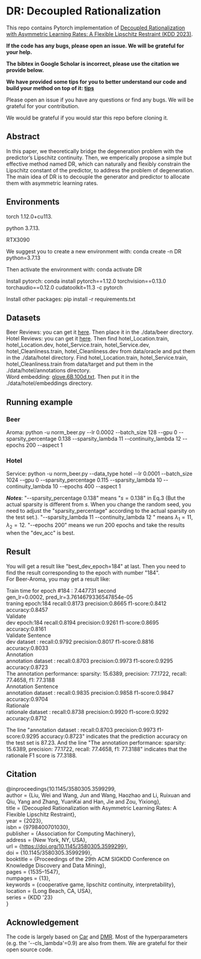 # DR: Decoupled Rationalization
This repo contains Pytorch implementation of [Decoupled Rationalization with Asymmetric Learning Rates: A Flexible Lipschitz Restraint (KDD 2023)](https://dl.acm.org/doi/abs/10.1145/3580305.3599299).

**If the code has any bugs, please open an issue. We will be grateful for your help.**

**The bibtex in Google Scholar is incorrect, please use the citation we provide below.**

**We have provided some tips for you to better understand our code and build your method on top of it: [tips](https://github.com/jugechengzi/Rationalization-DR/edit/main/tips.pdf)** 

Please open an issue if you have any questions or find any bugs. We will be grateful for your contribution.

We would be grateful if you would star this repo before cloning it.


## Abstract
In this paper, we theoretically bridge the degeneration problem with the predictor’s Lipschitz continuity. Then, we emperically propose a simple but effective method named DR, which can naturally
and flexibly constrain the Lipschitz constant of the predictor, to address the problem of degeneration. The main idea of DR is to decouple the generator and predictor to allocate them with asymmetric learning rates.

## Environments
torch 1.12.0+cu113. 

python 3.7.13. 

RTX3090

We suggest you to create a new environment with: conda create -n DR python=3.7.13

Then activate the environment with: conda activate DR

Install pytorch: conda install pytorch==1.12.0 torchvision==0.13.0 torchaudio==0.12.0 cudatoolkit=11.3 -c pytorch

Install other packages: pip install -r requirements.txt






## Datasets
Beer Reviews: you can get it [here](http://people.csail.mit.edu/taolei/beer/). Then place it in the ./data/beer directory.  
Hotel Reviews: you can get it [here](https://people.csail.mit.edu/yujia/files/r2a/data.zip). 
Then  find hotel_Location.train, hotel_Location.dev, hotel_Service.train, hotel_Service.dev, hotel_Cleanliness.train, hotel_Cleanliness.dev from data/oracle and put them in the ./data/hotel directory. 
Find hotel_Location.train, hotel_Service.train, hotel_Cleanliness.train from data/target and put them in the ./data/hotel/annotations directory.  
Word embedding: [glove.6B.100d.txt](https://nlp.stanford.edu/projects/glove/). Then put it in the ./data/hotel/embeddings directory.

## Running example
### Beer
Aroma: python -u norm_beer.py --lr 0.0002 --batch_size 128 --gpu 0 --sparsity_percentage 0.138 --sparsity_lambda 11 --continuity_lambda 12 --epochs 200 --aspect 1


### Hotel  
Service: python -u norm_beer.py --data_type hotel --lr 0.0001 --batch_size 1024 --gpu 0 --sparsity_percentage 0.115 --sparsity_lambda 10 --continuity_lambda 10 --epochs 400 --aspect 1

**_Notes_**: "--sparsity_percentage 0.138" means "$s=0.138$" in Eq.3 (But the actual sparsity is different from $s$. When you change the random seed, you need to adjust the "sparsity_percentage" according to the actual sparsity on the test set.). "--sparsity_lambda 11 --continuity_lambda 12 " means $\lambda_1=11, \lambda_2=12$. "--epochs 200" means we run 200 epochs and take the results when the "dev_acc" is best.

## Result  
You will get a result like "best_dev_epoch=184" at last. Then you need to find the result corresponding to the epoch with number "184".  
For Beer-Aroma, you may get a result like: 

Train time for epoch #184 : 7.447731 second  
gen_lr=0.0002, pred_lr=3.7614679336547854e-05  
traning epoch:184 recall:0.8173 precision:0.8665 f1-score:0.8412 accuracy:0.8457  
Validate  
dev epoch:184 recall:0.8194 precision:0.9261 f1-score:0.8695 accuracy:0.8161  
Validate Sentence  
dev dataset : recall:0.9792 precision:0.8017 f1-score:0.8816 accuracy:0.8033  
Annotation  
annotation dataset : recall:0.8703 precision:0.9973 f1-score:0.9295 accuracy:0.8723  
The annotation performance: sparsity: 15.6389, precision: 77.1722, recall: 77.4658, f1: 77.3188  
Annotation Sentence  
annotation dataset : recall:0.9835 precision:0.9858 f1-score:0.9847 accuracy:0.9704  
Rationale  
rationale dataset : recall:0.8738 precision:0.9920 f1-score:0.9292 accuracy:0.8712  

The line "annotation dataset : recall:0.8703 precision:0.9973 f1-score:0.9295 accuracy:0.8723" indicates that the prediction accuracy on the test set is 87.23. And the line 
"The annotation performance: sparsity: 15.6389, precision: 77.1722, recall: 77.4658, f1: 77.3188" indicates that the rationale F1 score is 77.3188.

## Citation


@inproceedings{10.1145/3580305.3599299,  
author = {Liu, Wei and Wang, Jun and Wang, Haozhao and Li, Ruixuan and Qiu, Yang and Zhang, YuanKai and Han, Jie and Zou, Yixiong},  
title = {Decoupled Rationalization with Asymmetric Learning Rates: A Flexible Lipschitz Restraint},  
year = {2023},  
isbn = {9798400701030},  
publisher = {Association for Computing Machinery},  
address = {New York, NY, USA},  
url = {https://doi.org/10.1145/3580305.3599299},  
doi = {10.1145/3580305.3599299},  
booktitle = {Proceedings of the 29th ACM SIGKDD Conference on Knowledge Discovery and Data Mining},  
pages = {1535–1547},  
numpages = {13},  
keywords = {cooperative game, lipschitz continuity, interpretability},  
location = {Long Beach, CA, USA},  
series = {KDD '23}  
}


## Acknowledgement

The code is largely based on [Car](https://github.com/code-terminator/classwise_rationale) and [DMR](https://github.com/kochsnow/distribution-matching-rationality). Most of the hyperparameters (e.g. the '--cls_lambda'=0.9) are also from them. We are grateful for their open source code.












